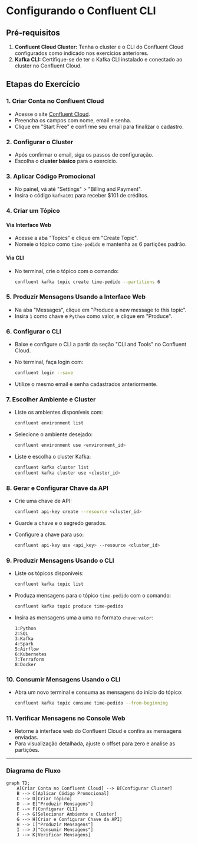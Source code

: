 # Configurando o Confluent CLI

## Pré-requisitos

1. **Confluent Cloud Cluster:** Tenha o cluster e o CLI do Confluent Cloud configurados como indicado nos exercícios anteriores.
2. **Kafka CLI:** Certifique-se de ter o Kafka CLI instalado e conectado ao cluster no Confluent Cloud.

## Etapas do Exercício

### 1. Criar Conta no Confluent Cloud

- Acesse o site [Confluent Cloud](https://confluent.cloud/).
- Preencha os campos com nome, email e senha.
- Clique em "Start Free" e confirme seu email para finalizar o cadastro.

### 2. Configurar o Cluster

- Após confirmar o email, siga os passos de configuração.
- Escolha o **cluster básico** para o exercício.

### 3. Aplicar Código Promocional

- No painel, vá até "Settings" > "Billing and Payment".
- Insira o código `kafka101` para receber $101 de créditos.

### 4. Criar um Tópico

#### Via Interface Web

- Acesse a aba "Topics" e clique em "Create Topic".
- Nomeie o tópico como `time-pedido` e mantenha as 6 partições padrão.

#### Via CLI

- No terminal, crie o tópico com o comando:

    ```bash
    confluent kafka topic create time-pedido --partitions 6
    ```

### 5. Produzir Mensagens Usando a Interface Web

- Na aba "Messages", clique em "Produce a new message to this topic".
- Insira `1` como chave e `Python` como valor, e clique em "Produce".

### 6. Configurar o CLI

- Baixe e configure o CLI a partir da seção "CLI and Tools" no Confluent Cloud.
- No terminal, faça login com:

    ```bash
    confluent login --save
    ```

- Utilize o mesmo email e senha cadastrados anteriormente.

### 7. Escolher Ambiente e Cluster

- Liste os ambientes disponíveis com:

    ```bash
    confluent environment list
    ```

- Selecione o ambiente desejado:

    ```bash
    confluent environment use <environment_id>
    ```

- Liste e escolha o cluster Kafka:

    ```bash
    confluent kafka cluster list
    confluent kafka cluster use <cluster_id>
    ```

### 8. Gerar e Configurar Chave da API

- Crie uma chave de API:

    ```bash
    confluent api-key create --resource <cluster_id>
    ```

- Guarde a chave e o segredo gerados.
- Configure a chave para uso:

    ```bash
    confluent api-key use <api_key> --resource <cluster_id>
    ```

### 9. Produzir Mensagens Usando o CLI

- Liste os tópicos disponíveis:

    ```bash
    confluent kafka topic list
    ```

- Produza mensagens para o tópico `time-pedido` com o comando:

    ```bash
    confluent kafka topic produce time-pedido
    ```

- Insira as mensagens uma a uma no formato `chave:valor`:

    ```
    1:Python
    2:SQL
    3:Kafka
    4:Spark
    5:Airflow
    6:Kubernetes
    7:Terraform
    8:Docker
    ```

### 10. Consumir Mensagens Usando o CLI

- Abra um novo terminal e consuma as mensagens do início do tópico:

    ```bash
    confluent kafka topic consume time-pedido --from-beginning
    ```

### 11. Verificar Mensagens no Console Web

- Retorne à interface web do Confluent Cloud e confira as mensagens enviadas.
- Para visualização detalhada, ajuste o offset para zero e analise as partições.


---

### Diagrama de Fluxo

```mermaid
graph TD;
    A[Criar Conta no Confluent Cloud] --> B[Configurar Cluster]
    B --> C[Aplicar Código Promocional]
    C --> D[Criar Tópico]
    D --> E["Produzir Mensagens"]
    E --> F[Configurar CLI]
    F --> G[Selecionar Ambiente e Cluster]
    G --> H[Criar e Configurar Chave da API]
    H --> I["Produzir Mensagens"]
    I --> J["Consumir Mensagens"]
    J --> K[Verificar Mensagens]
```

